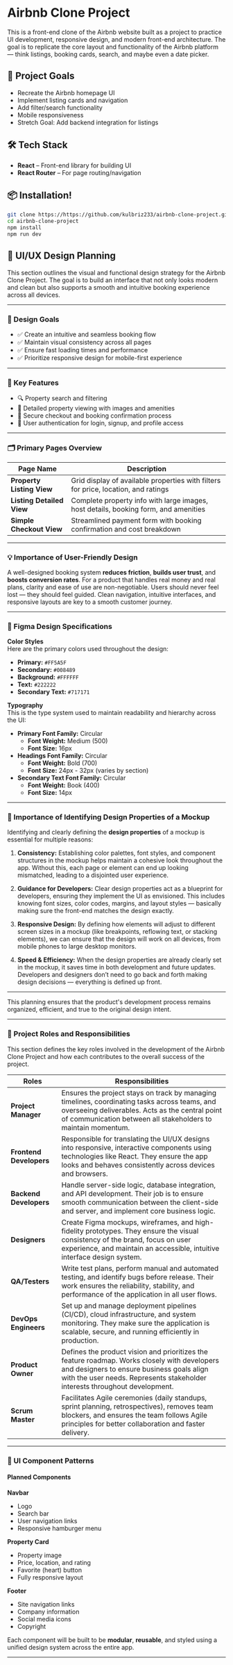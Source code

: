 # Airbnb Clone Project

This is a front-end clone of the Airbnb website built as a project to practice UI development, responsive design, and modern front-end architecture. The goal is to replicate the core layout and functionality of the Airbnb platform — think listings, booking cards, search, and maybe even a date picker.

## 🚀 Project Goals

- Recreate the Airbnb homepage UI
- Implement listing cards and navigation
- Add filter/search functionality
- Mobile responsiveness
- Stretch Goal: Add backend integration for listings

## 🛠 Tech Stack

- **React** – Front-end library for building UI
- **React Router** – For page routing/navigation

## 📦 Installation!

```bash
git clone https://https://github.com/kulbriz233/airbnb-clone-project.git
cd airbnb-clone-project
npm install
npm run dev
```

## 🎨 UI/UX Design Planning

This section outlines the visual and functional design strategy for the Airbnb Clone Project. The goal is to build an interface that not only looks modern and clean but also supports a smooth and intuitive booking experience across all devices.

---

### 🧭 Design Goals

- ✅ Create an intuitive and seamless booking flow  
- ✅ Maintain visual consistency across all pages  
- ✅ Ensure fast loading times and performance  
- ✅ Prioritize responsive design for mobile-first experience  

---

### 🚀 Key Features

- 🔍 Property search and filtering  
- 🏡 Detailed property viewing with images and amenities  
- 🔐 Secure checkout and booking confirmation process  
- 👤 User authentication for login, signup, and profile access  

---

### 🗂 Primary Pages Overview

| Page Name               | Description                                                                 |
|------------------------|-----------------------------------------------------------------------------|
| **Property Listing View** | Grid display of available properties with filters for price, location, and ratings |
| **Listing Detailed View** | Complete property info with large images, host details, booking form, and amenities |
| **Simple Checkout View**  | Streamlined payment form with booking confirmation and cost breakdown     |

---

### 💡 Importance of User-Friendly Design

A well-designed booking system **reduces friction**, **builds user trust**, and **boosts conversion rates**. For a product that handles real money and real plans, clarity and ease of use are non-negotiable. Users should never feel lost — they should feel guided. Clean navigation, intuitive interfaces, and responsive layouts are key to a smooth customer journey.

---

### 🎨 Figma Design Specifications

**Color Styles**  
Here are the primary colors used throughout the design:

- **Primary:** `#FF5A5F`  
- **Secondary:** `#008489`  
- **Background:** `#FFFFFF`  
- **Text:** `#222222`  
- **Secondary Text:** `#717171`  

**Typography**  
This is the type system used to maintain readability and hierarchy across the UI:

- **Primary Font Family:** Circular  
  - **Font Weight:** Medium (500)  
  - **Font Size:** 16px
- **Headings Font Family:** Circular  
  - **Font Weight:** Bold (700)  
  - **Font Size:** 24px - 32px (varies by section)
- **Secondary Text Font Family:** Circular  
  - **Font Weight:** Book (400)  
  - **Font Size:** 14px  

---

### 🧠 Importance of Identifying Design Properties of a Mockup

Identifying and clearly defining the **design properties** of a mockup is essential for multiple reasons:

1. **Consistency:** Establishing color palettes, font styles, and component structures in the mockup helps maintain a cohesive look throughout the app. Without this, each page or element can end up looking mismatched, leading to a disjointed user experience.

2. **Guidance for Developers:** Clear design properties act as a blueprint for developers, ensuring they implement the UI as envisioned. This includes knowing font sizes, color codes, margins, and layout styles — basically making sure the front-end matches the design exactly.

3. **Responsive Design:** By defining how elements will adjust to different screen sizes in a mockup (like breakpoints, reflowing text, or stacking elements), we can ensure that the design will work on all devices, from mobile phones to large desktop monitors.

4. **Speed & Efficiency:** When the design properties are already clearly set in the mockup, it saves time in both development and future updates. Developers and designers don’t need to go back and forth making design decisions — everything is defined up front.

---

This planning ensures that the product's development process remains organized, efficient, and true to the original design intent.

---

### 👥 Project Roles and Responsibilities

This section defines the key roles involved in the development of the Airbnb Clone Project and how each contributes to the overall success of the project.

| Roles              | Responsibilities |
|--------------------|------------------|
| **Project Manager** | Ensures the project stays on track by managing timelines, coordinating tasks across teams, and overseeing deliverables. Acts as the central point of communication between all stakeholders to maintain momentum. |
| **Frontend Developers** | Responsible for translating the UI/UX designs into responsive, interactive components using technologies like React. They ensure the app looks and behaves consistently across devices and browsers. |
| **Backend Developers** | Handle server-side logic, database integration, and API development. Their job is to ensure smooth communication between the client-side and server, and implement core business logic. |
| **Designers** | Create Figma mockups, wireframes, and high-fidelity prototypes. They ensure the visual consistency of the brand, focus on user experience, and maintain an accessible, intuitive interface design system. |
| **QA/Testers** | Write test plans, perform manual and automated testing, and identify bugs before release. Their work ensures the reliability, stability, and performance of the application in all user flows. |
| **DevOps Engineers** | Set up and manage deployment pipelines (CI/CD), cloud infrastructure, and system monitoring. They make sure the application is scalable, secure, and running efficiently in production. |
| **Product Owner** | Defines the product vision and prioritizes the feature roadmap. Works closely with developers and designers to ensure business goals align with the user needs. Represents stakeholder interests throughout development. |
| **Scrum Master** | Facilitates Agile ceremonies (daily standups, sprint planning, retrospectives), removes team blockers, and ensures the team follows Agile principles for better collaboration and faster delivery. |

---

### 🧩 UI Component Patterns

#### **Planned Components**

**Navbar**
- Logo
- Search bar
- User navigation links
- Responsive hamburger menu

**Property Card**
- Property image
- Price, location, and rating
- Favorite (heart) button
- Fully responsive layout

**Footer**
- Site navigation links
- Company information
- Social media icons
- Copyright

Each component will be built to be **modular**, **reusable**, and styled using a unified design system across the entire app.

---
